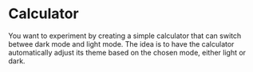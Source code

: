 # Calculator
You want to experiment by creating a simple calculator that can switch betwee dark mode and light mode. The idea is to have the calculator automatically adjust its theme based on the chosen mode, either light or dark. 
